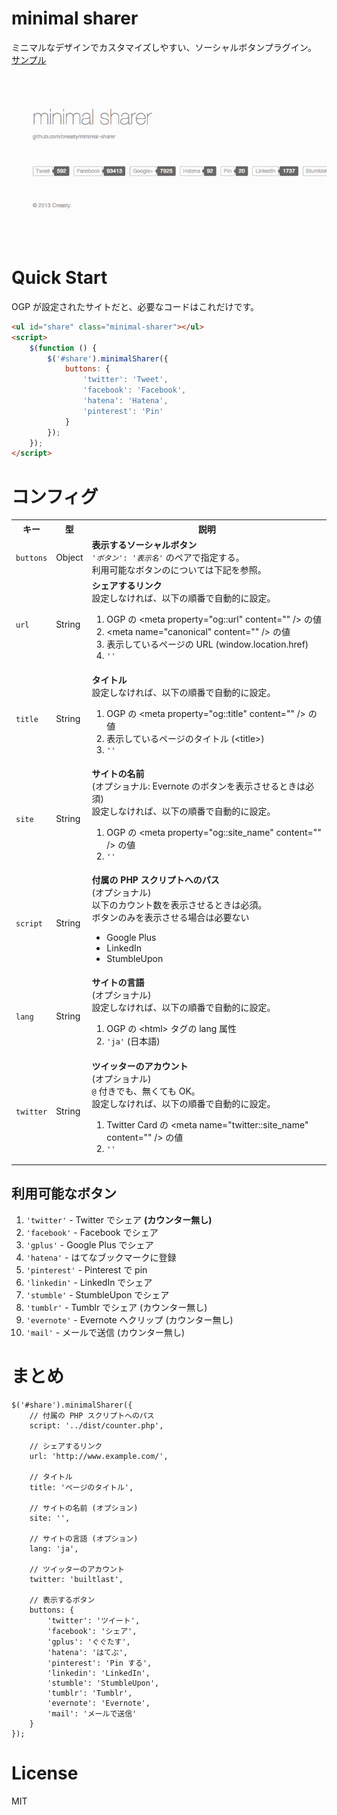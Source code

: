 # minimal sharer

ミニマルなデザインでカスタマイズしやすい、ソーシャルボタンプラグイン。  
[サンプル](example/index.html)

![Screenshot](example/screenshot.png)


# Quick Start

OGP が設定されたサイトだと、必要なコードはこれだけです。

```html
<ul id="share" class="minimal-sharer"></ul>
<script>
	$(function () {
		$('#share').minimalSharer({
			buttons: {
				'twitter': 'Tweet',
				'facebook': 'Facebook',
				'hatena': 'Hatena',
				'pinterest': 'Pin'
			}
		});
	});
</script>
```


# コンフィグ

<table>
	<tr>
		<th>キー</th>
		<th>型</th>
		<th>説明</th>
	</tr>
	<tr>
		<td><code>buttons</code></td>
		<td>Object</td>
		<td>
			<strong>表示するソーシャルボタン</strong>
			<br /><code>'<em>ボタン</em>': '<em>表示名</em>'</code> のペアで指定する。
			<br />利用可能なボタンのについては下記を参照。
		</td>
	</tr>
	<tr>
		<td><code>url</code></td>
		<td>String</td>
		<td>
			<strong>シェアするリンク</strong>
			<br />設定しなければ、以下の順番で自動的に設定。
			<ol>
				<li>OGP の &lt;meta property="og::url" content="" /&gt; の値</li>
				<li>&lt;meta name="canonical" content="" /&gt; の値</li>
				<li>表示しているページの URL (window.location.href)</li>
				<li><code>''</code></li>
			</ol>
		</td>
	</tr>
	<tr>
		<td><code>title</code></td>
		<td>String</td>
		<td>
			<strong>タイトル</strong>
			<br />設定しなければ、以下の順番で自動的に設定。
			<ol>
				<li>OGP の &lt;meta property="og::title" content="" /&gt; の値</li>
				<li>表示しているページのタイトル (&lt;title&gt;)</li>
				<li><code>''</code></li>
			</ol>
		</td>
	</tr>
	<tr>
		<td><code>site</code></td>
		<td>String</td>
		<td>
			<strong>サイトの名前</strong>
			<br />(オプショナル: Evernote のボタンを表示させるときは必須)
			<br />設定しなければ、以下の順番で自動的に設定。
			<ol>
				<li>OGP の &lt;meta property="og::site_name" content="" /&gt; の値</li>
				<li><code>''</code></li>
			</ol>
		</td>
	</tr>
	<tr>
		<td><code>script</code></td>
		<td>String</td>
		<td>
			<strong>付属の PHP スクリプトへのパス</strong>
			<br />(オプショナル)
			<br />以下のカウント数を表示させるときは必須。
			<br />ボタンのみを表示させる場合は必要ない
			<ul>
				<li>Google Plus</li>
				<li>LinkedIn</li>
				<li>StumbleUpon</li>
			</ul>
		</td>
	</tr>
	<tr>
		<td><code>lang</code></td>
		<td>String</td>
		<td>
			<strong>サイトの言語</strong>
			<br />(オプショナル)
			<br />設定しなければ、以下の順番で自動的に設定。
			<ol>
				<li>OGP の &lt;html&gt; タグの lang 属性</li>
				<li><code>'ja'</code> (日本語)</li>
			</ol>
		</td>
	</tr>
	<tr>
		<td><code>twitter</code></td>
		<td>String</td>
		<td>
			<strong>ツイッターのアカウント</strong>
			<br />(オプショナル)
			<br /><code>@</code> 付きでも、無くても OK。
			<br />設定しなければ、以下の順番で自動的に設定。
			<ol>
				<li>Twitter Card の &lt;meta name="twitter::site_name" content="" /&gt; の値</li>
				<li><code>''</code></li>
			</ol>
		</td>
	</tr>
</table>


## 利用可能なボタン

1. `'twitter'` - Twitter でシェア **(カウンター無し)**
2. `'facebook'` - Facebook でシェア
3. `'gplus'` - Google Plus でシェア
4. `'hatena'` - はてなブックマークに登録
5. `'pinterest'` - Pinterest で pin
6. `'linkedin'` - LinkedIn でシェア
7. `'stumble'` - StumbleUpon でシェア
8. `'tumblr'` - Tumblr でシェア (カウンター無し)
9. `'evernote'` - Evernote へクリップ (カウンター無し)
10. `'mail'` - メールで送信 (カウンター無し)


# まとめ

	$('#share').minimalSharer({
		// 付属の PHP スクリプトへのパス
		script: '../dist/counter.php',

		// シェアするリンク
		url: 'http://www.example.com/',

		// タイトル
		title: 'ページのタイトル',

		// サイトの名前 (オプション)
		site: '',

		// サイトの言語 (オプション)
		lang: 'ja',

		// ツイッターのアカウント
		twitter: 'builtlast',

		// 表示するボタン
		buttons: {
			'twitter': 'ツイート',
			'facebook': 'シェア',
			'gplus': 'ぐぐたす',
			'hatena': 'はてぶ',
			'pinterest': 'Pin する',
			'linkedin': 'LinkedIn',
			'stumble': 'StumbleUpon',
			'tumblr': 'Tumblr',
			'evernote': 'Evernote',
			'mail': 'メールで送信'
		}
	});


# License

MIT

